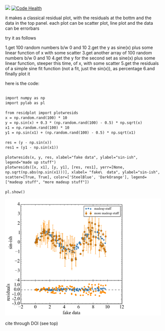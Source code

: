 <a href="http://dx.doi.org/10.5281/zenodo.15419"><img src="https://zenodo.org/badge/10115/fedhere/residuals_pylab.svg"><a>
[![Code Health](https://landscape.io/github/fedhere/residuals_pylab/master/landscape.svg?style=flat)](https://landscape.io/github/fedhere/residuals_pylab/master)

it makes a classical residual plot, with the residuals at the bottm and the data in the top panel. 
each plot can be scatter plot, line plot and the data can be errorbars

try it as follows

1.get 100 random numbers b/w 0 and 10
2.get the y as sine(x) plus some linear function of x with some scatter
3.get another array of 100 random numbers b/w 0 and 10
4.get the y for the second set as sine(x) plus some linear function, steeper this time, of x, with some scatter
5.get the residuals of a simple sine fit function (not a fit, just the sin(x)), as percentage
6.and finally plot it


here is the code:

```

import numpy as np
import pylab as pl

from residplot import plotwresids
x = np.random.rand(100) * 10
y = np.sin(x) + 0.3 * (np.random.rand(100) - 0.5) * np.sqrt(x)
x1 = np.random.rand(100) * 10
y1 = np.sin(x1) + (np.random.rand(100) - 0.5) * np.sqrt(x1)

res = (y - np.sin(x))
res1 = (y1 - np.sin(x1))

plotwresids(x, y, res, xlabel="fake data", ylabel="sin-ish", legend="made up stuff")
plotwresids([x, x1], [y, y1], [res, res1], yerr=[None, np.sqrt(np.abs(np.sin(x1)))], xlabel= "fake\  data", ylabel="sin-ish", scatter=[True, True], color=['SteelBlue', 'DarkOrange'], legend=["madeup stuff", "more madeup stuff"])

pl.show()
```

![alt tag](https://github.com/fedhere/residuals_pylab/blob/master/example1.png)

cite through DOI (see top)
